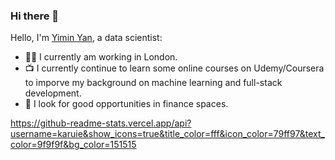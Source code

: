 ### Hi there 👋

Hello, I'm [Yimin Yan](https://www.linkedin.com/in/yimin-y-4baa8320b/), a data scientist:

- 👨‍💼 I currently am working in London.
- 📺 I currently continue to learn some online courses on Udemy/Coursera to imporve my background on machine learning and full-stack development. 
- 👯 I look for good opportunities in finance spaces.
<!--
- 👯 I’m looking to collaborate on ...
- 🤔 I’m looking for help with ...
- 💬 Ask me about ...
- 📫 How to reach me: ...
- 😄 Pronouns:
- ⚡ Fun fact: ...
-->
https://github-readme-stats.vercel.app/api?username=karuie&show_icons=true&title_color=fff&icon_color=79ff97&text_color=9f9f9f&bg_color=151515
